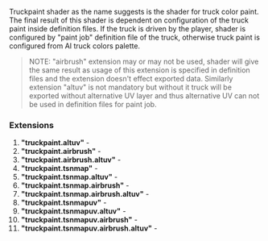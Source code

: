 Truckpaint shader as the name suggests is the shader for truck color paint. The final result of this shader is dependent on configuration of the truck paint inside definition files. If the truck is driven by the player, shader is configured by "paint job" definition file of the truck, otherwise truck paint is configured from AI truck colors palette.

> NOTE: "airbrush" extension may or may not be used, shader will give the same result as usage of this extension is specified in definition files and the extension doesn't effect exported data.
Similarly extension "altuv" is not mandatory but without it truck will be exported without alternative UV layer and thus alternative UV can not be used in definition files for paint job.


### Extensions

1. **"truckpaint.altuv"** - 
2. **"truckpaint.airbrush"** - 
3. **"truckpaint.airbrush.altuv"** - 
4. **"truckpaint.tsnmap"** - 
5. **"truckpaint.tsnmap.altuv"** - 
6. **"truckpaint.tsnmap.airbrush"** - 
7. **"truckpaint.tsnmap.airbrush.altuv"** - 
8. **"truckpaint.tsnmapuv"** - 
9. **"truckpaint.tsnmapuv.altuv"** - 
10. **"truckpaint.tsnmapuv.airbrush"** - 
11. **"truckpaint.tsnmapuv.airbrush.altuv"** - 